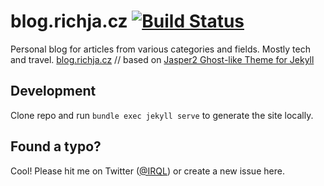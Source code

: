 # blog.richja.cz [![Build Status](https://travis-ci.org/richja/blog.svg?branch=master)](https://travis-ci.org/richja/blog)
Personal blog for articles from various categories and fields. Mostly tech and travel.
[blog.richja.cz](https://blog.richja.cz) // based on [Jasper2 Ghost-like Theme for Jekyll](https://jekyller.github.io/jasper2)

## Development

Clone repo and run `bundle exec jekyll serve` to generate the site locally.

## Found a typo?

Cool! Please hit me on Twitter ([@IRQL](https://twitter.com/IRQL)) or create a new issue here.